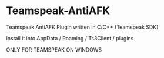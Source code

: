 # Teamspeak-AntiAFK
Teamspeak AntiAFK Plugin written in C/C++ (Teamspeak SDK)

Install it into AppData / Roaming / Ts3Client / plugins

ONLY FOR TEAMSPEAK ON WINDOWS
